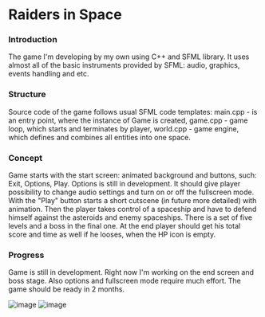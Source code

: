 # Raiders in Space
### Introduction
The game I'm developing by my own using C++ and SFML library. It uses almost all of the basic instruments provided by SFML: audio, graphics, events handling and etc.
### Structure
Source code of the game follows usual SFML code templates: main.cpp - is an entry point, where the instance of Game is created, game.cpp - game loop, which starts and terminates by player, world.cpp - game engine, which defines and combines all entities into one space. 
### Concept
Game starts with the start screen: animated background and buttons, such: Exit, Options, Play. Options is still in development. It should give player possibility to change audio settings and turn on or off the fullscreen mode. With the "Play" button starts a short cutscene (in future more detailed) with animation. Then the player takes control of a spaceship and have to defend himself against the asteroids and enemy spaceships. There is a set of five levels and a boss in the final one. At the end player should get his total score and time as well if he looses, when the HP icon is empty.
### Progress
Game is still in development. Right now I'm working on the end screen and boss stage. Also options and fullscreen mode require much effort. The game should be ready in 2 months.

![image](https://github.com/roman-kupar/RaidersInSpace/assets/44550094/3803fa45-6beb-4712-b8ae-015942f97a1d)
![image](https://github.com/roman-kupar/RaidersInSpace/assets/44550094/eeb8d27c-3707-4cf4-aa69-6cb100c1455b)



